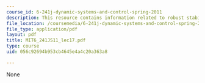 ```yaml
---
course_id: 6-241j-dynamic-systems-and-control-spring-2011
description: This resource contains information related to robust stability.
file_location: /coursemedia/6-241j-dynamic-systems-and-control-spring-2011/056c92694b953cb4645e4a4c20a363a8_MIT6_241JS11_lec17.pdf
file_type: application/pdf
layout: pdf
title: MIT6_241JS11_lec17.pdf
type: course
uid: 056c92694b953cb4645e4a4c20a363a8

---
```

None